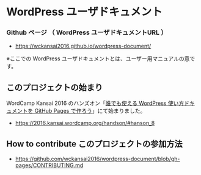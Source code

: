 # WordPress ユーザドキュメント


### Github ページ （ WordPress ユーザドキュメントURL ）

- https://wckansai2016.github.io/wordpress-document/

※ここでの WordPress ユーザドキュメントとは、ユーザー用マニュアルの意です。

## このプロジェクトの始まり

WordCamp Kansai 2016 のハンズオン「[誰でも使える WordPress 使い方ドキュメントを GitHub Pages で作ろう](https://2016.kansai.wordcamp.org/handson/#hanson_8)」にて始まりました。

- https://2016.kansai.wordcamp.org/handson/#hanson_8

## How to contribute このプロジェクトの参加方法

- https://github.com/wckansai2016/wordpress-document/blob/gh-pages/CONTRIBUTING.md
